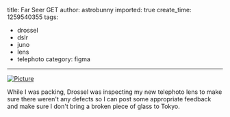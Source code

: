 title: Far Seer GET
author: astrobunny
imported: true
create_time: 1259540355
tags:
- drossel
- dslr
- juno
- lens
- telephoto
category: figma
---
 [![](wp-uploads/2009/11/wpid-DSC_0043_sml-500x332.jpg "Picture")](/images/wp-uploads/2009/11/wpid-DSC_0043_sml.jpg)  
  
While I was packing, Drossel was inspecting my new telephoto lens to make sure there weren't any defects so I can post some appropriate feedback and make sure I don't bring a broken piece of glass to Tokyo.